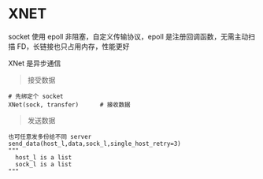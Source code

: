 # XNET

socket 使用 epoll 非阻塞，自定义传输协议，epoll 是注册回调函数，无需主动扫描 FD，长链接也只占用内存，性能更好

XNet 是异步通信

> 接受数据
```
# 先绑定个 socket
XNet(sock, transfer)      # 接收数据
```

> 发送数据
```
也可任意发多份给不同 server
send_data(host_l,data,sock_l,single_host_retry=3)
"""
  host_l is a list
  sock_l is a list
"""
```
